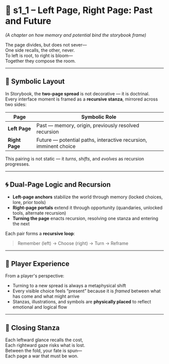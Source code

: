 <!-- Save to: shagi_archives/appendices/appendix_a_grand_plan/part_03_ui_doctrine/s1_1_left_page_right_page.md -->

# 📘 s1_1 – Left Page, Right Page: Past and Future  
*(A chapter on how memory and potential bind the storybook frame)*

The page divides, but does not sever—  
One side recalls, the other, never.  
To left is root, to right is bloom—  
Together they compose the room.  

---

## 📖 Symbolic Layout

In Storybook, the **two-page spread** is not decorative — it is doctrinal.  
Every interface moment is framed as a **recursive stanza**, mirrored across two sides:

| Page | Symbolic Role |
|------|---------------|
| **Left Page** | Past — memory, origin, previously resolved recursion             |
| **Right Page** | Future — potential paths, interactive recursion, imminent choice |

This pairing is not static — it *turns*, *shifts*, and *evolves* as recursion progresses.

---

## 🌀 Dual-Page Logic and Recursion

- **Left-page anchors** stabilize the world through memory (locked choices, lore, prior tools)
- **Right-page portals** extend it through opportunity (quandaries, unlocked tools, alternate recursion)
- **Turning the page** enacts recursion, resolving one stanza and entering the next

Each pair forms a **recursive loop**:
> Remember (left) → Choose (right) → Turn → Reframe

---

## 🧠 Player Experience

From a player's perspective:
- Turning to a new spread is always a metaphysical shift  
- Every visible choice feels “present” because it is *framed* between what has come and what might arrive  
- Stanzas, illustrations, and symbols are **physically placed** to reflect emotional and logical flow

---

## 📜 Closing Stanza

Each leftward glance recalls the cost,  
Each rightward gaze risks what is lost.  
Between the fold, your fate is spun—  
Each page a war that must be won.
